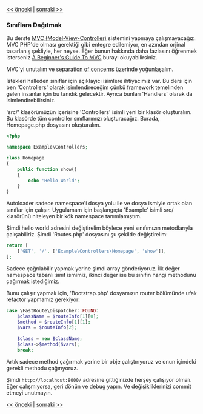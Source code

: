 [<< önceki](05-router.md) | [sonraki >>](07-inversion-of-control.md)

### Sınıflara Dağıtmak

Bu derste [MVC (Model-View-Controller)](http://martinfowler.com/eaaCatalog/modelViewController.html) sistemini yapmaya çalışmayacağız. MVC PHP'de olması gerektiği gibi entegre edilemiyor, en azından orjinal tasarlanış şekliyle, her neyse. Eğer bunun hakkında daha fazlasını öğrenmek isterseniz [A Beginner's Guide To MVC](http://blog.ircmaxell.com/2014/11/a-beginners-guide-to-mvc-for-web.html) burayı okuyabilirsiniz.

MVC'yi unutalım ve [separation of concerns](http://en.wikipedia.org/wiki/Separation_of_concerns) üzerinde yoğunlaşalım.

İstekleri halleden sınıflar için açıklayıcı isimlere ihtiyacımız var. Bu ders için ben 'Controllers' olarak isimlendireceğim çünkü framework temelinden gelen insanlar için bu tanıdık gelecektir. Ayrıca bunları 'Handlers' olarak da isimlendirebilirsiniz.

'src/' klasörümüzün içerisine 'Controllers' isimli yeni bir klasör oluşturalım. Bu klasörde tüm controller sınıflarımızı oluşturacağız. Burada, Homepage.php dosyasını oluşturalım.

```php
<?php

namespace Example\Controllers;

class Homepage
{
    public function show()
    {
        echo 'Hello World';
    }
}
```

Autoloader sadece namespace'i dosya yolu ile ve dosya ismiyle ortak olan sınıflar için çalışır. Uygulamam için başlangıçta 'Example' isimli src/ klasörünü niteleyen bir kök namespace tanımlamıştım.

Şimdi hello world adresini değiştirelim böylece yeni sınıfımızın metodlarıyla çalışabiliriz. Şimdi 'Routes.php' dosyasını şu şekilde değiştirelim:

```php
return [
    ['GET', '/', ['Example\Controllers\Homepage', 'show']],
];
```

Sadece çağrılabilir yapmak yerine şimdi array gönderiyoruz. İlk değer namespace tabanlı sınıf ismimiz, ikinci değer ise bu sınıfın hangi methodunu çağırmak istediğimiz.

Bunu çalışır yapmak için, 'Bootstrap.php' dosyamızın router bölümünde ufak refactor yapmamız gerekiyor:

```php
case \FastRoute\Dispatcher::FOUND:
    $className = $routeInfo[1][0];
    $method = $routeInfo[1][1];
    $vars = $routeInfo[2];
    
    $class = new $className;
    $class->$method($vars);
    break;
```

Artık sadece method çağırmak yerine bir obje çalıştırıyoruz ve onun içindeki gerekli methodu çağırıyoruz.

Şimdi `http://localhost:8000/` adresine gittiğinizde herşey çalışıyor olmalı. Eğer çalışmıyorsa, geri dönün ve debug yapın. Ve değişikliklerinizi commit etmeyi unutmayın.

[<< önceki](05-router.md) | [sonraki >>](07-inversion-of-control.md)
